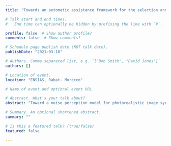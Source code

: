 ```yaml
---
title: "Towards an automatic assistance framework for the selection and configuration of machine-learning-based data analytics"

# Talk start and end times.
#   End time can optionally be hidden by prefixing the line with `#`.

profile: false  # Show author profile?
comments: false  # Show comments?

# Schedule page publish date (NOT talk date).
publishDate: "2021-03-18"

# Authors. Comma separated list, e.g. `["Bob Smith", "David Jones"]`.
authors: []

# Location of event.
location: "ENSIAS, Rabat- Morocco"

# Name of event and optional event URL.

# Abstract. What's your talk about?
abstract: "Toward a noise perception model for photorealistic image synthesis."

# Summary. An optional shortened abstract.
summary: ""

# Is this a featured talk? (true/false)
featured: false

---
```



